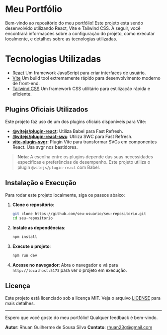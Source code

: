 # Meu Portfólio

Bem-vindo ao repositório do meu portfólio! Este projeto esta sendo desenvolvido utilizando React, Vite e Tailwind CSS. A seguir, você encontrará informações sobre a configuração do projeto, como executar localmente, e detalhes sobre as tecnologias utilizadas.

# Tecnologias Utilizadas

- [React](https://react.dev/) Um framework JavaScript para criar interfaces de usuário.
- [Vite](https://github.com/vitejs/vite-plugin-react-swc) Um build tool extremamente rápido para desenvolvimento moderno de front-end.
- [Tailwind CSS](https://tailwindcss.com/) Um framework CSS utilitário para estilização rápida e eficiente.

## Plugins Oficiais Utilizados

Este projeto faz uso de um dos plugins oficiais disponíveis para Vite:

- **[@vitejs/plugin-react](https://github.com/vitejs/vite-plugin-react/blob/main/packages/plugin-react/README.md)**: Utiliza Babel para Fast Refresh.
- **[@vitejs/plugin-react-swc](https://github.com/vitejs/vite-plugin-react-swc)**: Utiliza SWC para Fast Refresh.
- **[vite-plugin-svgr](https://github.com/pd4d10/vite-plugin-svgr)**: Plugin Vite para transformar SVGs em componentes React. Usa svgr nos bastidores.

> **Nota**: A escolha entre os plugins depende das suas necessidades específicas e preferências de desempenho. Este projeto utiliza o plugin `@vitejs/plugin-react` com Babel.

## Instalação e Execução

Para rodar este projeto localmente, siga os passos abaixo:

1. **Clone o repositório**:

   ```bash
   git clone https://github.com/seu-usuario/seu-repositorio.git
   cd seu-repositorio
   ```

2. **Instale as dependências**:

   ```bash
   npm install
   ```

3. **Execute o projeto**:

   ```bash
   npm run dev
   ```

4. **Acesse no navegador**:
   Abra o navegador e vá para `http://localhost:5173` para ver o projeto em execução.

## Licença

Este projeto está licenciado sob a licença MIT. Veja o arquivo [LICENSE](LICENSE) para mais detalhes.

---

Espero que você goste do meu portfólio! Qualquer feedback é bem-vindo.

**Autor**: Rhuan Guilherme de Sousa Silva
**Contato**: rhuan23g@gmail.com
